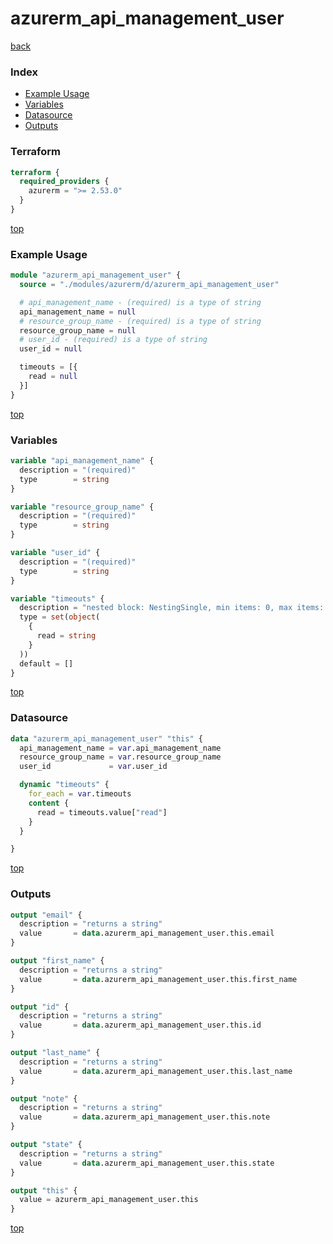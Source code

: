 # azurerm_api_management_user

[back](../azurerm.md)

### Index

- [Example Usage](#example-usage)
- [Variables](#variables)
- [Datasource](#datasource)
- [Outputs](#outputs)

### Terraform

```terraform
terraform {
  required_providers {
    azurerm = ">= 2.53.0"
  }
}
```

[top](#index)

### Example Usage

```terraform
module "azurerm_api_management_user" {
  source = "./modules/azurerm/d/azurerm_api_management_user"

  # api_management_name - (required) is a type of string
  api_management_name = null
  # resource_group_name - (required) is a type of string
  resource_group_name = null
  # user_id - (required) is a type of string
  user_id = null

  timeouts = [{
    read = null
  }]
}
```

[top](#index)

### Variables

```terraform
variable "api_management_name" {
  description = "(required)"
  type        = string
}

variable "resource_group_name" {
  description = "(required)"
  type        = string
}

variable "user_id" {
  description = "(required)"
  type        = string
}

variable "timeouts" {
  description = "nested block: NestingSingle, min items: 0, max items: 0"
  type = set(object(
    {
      read = string
    }
  ))
  default = []
}
```

[top](#index)

### Datasource

```terraform
data "azurerm_api_management_user" "this" {
  api_management_name = var.api_management_name
  resource_group_name = var.resource_group_name
  user_id             = var.user_id

  dynamic "timeouts" {
    for_each = var.timeouts
    content {
      read = timeouts.value["read"]
    }
  }

}
```

[top](#index)

### Outputs

```terraform
output "email" {
  description = "returns a string"
  value       = data.azurerm_api_management_user.this.email
}

output "first_name" {
  description = "returns a string"
  value       = data.azurerm_api_management_user.this.first_name
}

output "id" {
  description = "returns a string"
  value       = data.azurerm_api_management_user.this.id
}

output "last_name" {
  description = "returns a string"
  value       = data.azurerm_api_management_user.this.last_name
}

output "note" {
  description = "returns a string"
  value       = data.azurerm_api_management_user.this.note
}

output "state" {
  description = "returns a string"
  value       = data.azurerm_api_management_user.this.state
}

output "this" {
  value = azurerm_api_management_user.this
}
```

[top](#index)